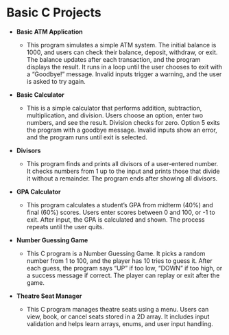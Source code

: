 # Basic C Projects

- **Basic ATM Application**
  * This program simulates a simple ATM system. The initial balance is 1000, and users can check their balance, deposit, withdraw, or exit. The balance updates after each transaction, and the program displays the result. It runs in a loop until the user chooses to exit with a “Goodbye!” message. Invalid inputs trigger a warning, and the user is asked to try again.
  
- **Basic Calculator**
  * This is a simple calculator that performs addition, subtraction, multiplication, and division. Users choose an option, enter two numbers, and see the result. Division checks for zero. Option 5 exits the program with a goodbye message. Invalid inputs show an error, and the program runs until exit is selected.
  
- **Divisors**
  * This program finds and prints all divisors of a user-entered number. It checks numbers from 1 up to the input and prints those that divide it without a remainder. The program ends after showing all divisors.
  
- **GPA Calculator**
  * This program calculates a student’s GPA from midterm (40%) and final (60%) scores. Users enter scores between 0 and 100, or -1 to exit. After input, the GPA is calculated and shown. The process repeats until the user quits.

- **Number Guessing Game**
  * This C program is a Number Guessing Game. It picks a random number from 1 to 100, and the player has 10 tries to guess it. After each guess, the program says “UP” if too low, “DOWN” if too high, or a success message if correct. The player can replay or exit after the game.
    
- **Theatre Seat Manager**
   * This C program manages theatre seats using a menu. Users can view, book, or cancel seats stored in a 2D array. It includes input validation and helps learn arrays, enums, and user input handling.
